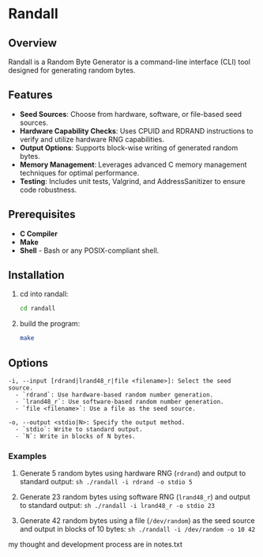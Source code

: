 # Randall

## Overview
Randall is a Random Byte Generator is a command-line interface (CLI) tool designed for generating random bytes. 

## Features
- **Seed Sources**: Choose from hardware, software, or file-based seed sources.
- **Hardware Capability Checks**: Uses CPUID and RDRAND instructions to verify and utilize hardware RNG capabilities.
- **Output Options**: Supports block-wise writing of generated random bytes.
- **Memory Management**: Leverages advanced C memory management techniques for optimal performance.
- **Testing**: Includes unit tests, Valgrind, and AddressSanitizer to ensure code robustness.

## Prerequisites

- **C Compiler**
- **Make**
- **Shell** - Bash or any POSIX-compliant shell.

## Installation
1. cd into randall:
   ```sh
   cd randall
   ```
2. build the program:
   ```sh
   make
   ```
   
## Options
    -i, --input [rdrand|lrand48_r|file <filename>]: Select the seed source.
      - `rdrand`: Use hardware-based random number generation.
      - `lrand48_r`: Use software-based random number generation.
      - `file <filename>`: Use a file as the seed source.
    
    -o, --output <stdio|N>: Specify the output method.
      - `stdio`: Write to standard output.
      - `N`: Write in blocks of N bytes.

### Examples

1. Generate 5 random bytes using hardware RNG (`rdrand`) and output to standard output:
   `sh
   ./randall -i rdrand -o stdio 5
   `

2. Generate 23 random bytes using software RNG (`lrand48_r`) and output to standard output:
   `sh
   ./randall -i lrand48_r -o stdio 23
   `

3. Generate 42 random bytes using a file (`/dev/random`) as the seed source and output in blocks of 10 bytes:
   `sh
   ./randall -i /dev/random -o 10 42
   `

my thought and development process are in notes.txt